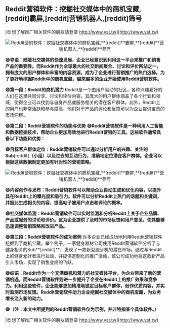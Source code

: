 ## **Reddit营销软件：挖掘社交媒体中的商机宝藏,**[reddit]**霸屏,**[reddit]**营销机器人,**[reddit]**筛号**

[😍想了解推广相关软件的朋友请登录 http://www.vst.tw](http://www.vst.tw)

 <center><img src="https://vst.tw/MP4/tuiguang/png/8.png" alt="Reddit营销软件：挖掘社交媒体中的商机宝藏,**[reddit]**霸屏,**[reddit]**营销机器人,**[reddit]**筛号"></center>

**😄导语：随着社交媒体的快速发展，企业已经意识到利用这一平台来推广和销售产品的重要性。而Reddit作为全球最大的社交新闻聚合、讨论和评价网站之一，拥有庞大的用户群体和丰富的内容资源，成为了企业进行营销推广的热门选择。为了更好地挖掘Reddit中的商机宝藏，越来越多的企业开始使用Reddit营销软件。**

**😄第一段：Reddit的商机潜力**
Reddit是一个由用户驱动的社区，各种兴趣爱好的人们在这里共同分享、讨论和评价内容。其庞大的用户群体涵盖了各个行业和领域，使得企业可以找到与自身产品或服务相关的潜在客户群体。此外，Reddit上的用户也非常活跃和参与度高，他们对于产品的评论和反馈可以为企业提供宝贵的市场洞察。

**😄第二段：Reddit营销软件的功能与优势**
**😄Reddit营销软件是一种利用人工智能和数据挖掘技术，帮助企业更加高效地进行Reddit营销的工具。这些软件通常具备以下功能和优势：**

**😄目标客户群体定位：Reddit营销软件可以通过分析用户的兴趣、关注的Sub**[reddit]**（小组）以及过去的互动行为，准确地定位潜在客户群体。企业可以根据这些数据制定更加有针对性的营销策略。**

 <center><img src="https://vst.tw/MP4/tuiguang/png/7.png" alt="Reddit营销软件：挖掘社交媒体中的商机宝藏,**[reddit]**霸屏,**[reddit]**营销机器人,**[reddit]**筛号"></center>

**😄内容创作与发布：Reddit营销软件可以帮助企业自动生成和优化内容，以提升其在Reddit上的曝光度和吸引力。软件可以分析Reddit上热门的话题和关键词，并据此生成相关的内容，提高帖子被用户点击和评论的概率。**

**😄社交媒体监测：Reddit营销软件可以实时监测和分析Reddit上关于企业品牌、产品或服务的讨论和评价。这为企业提供了及时的市场反馈和用户意见，使其能够迅速调整营销策略和改进产品。**

**😄第三段：Reddit营销软件的成功案例**
许多企业已经成功地利用Reddit营销软件挖掘到了商机宝藏。举个例子，一家健身器材公司使用Reddit营销软件分析了与健身相关的Sub**[reddit]**，发现了一款新型跑步机的潜在市场。通过与Reddit上的健身爱好者进行互动，并提供定制化的推广活动，该公司成功地将这款新产品引入市场，实现了销售业绩的飞跃。

**😄结语：Reddit作为一个充满商机和潜力的社交媒体平台，为企业带来了新的营销机遇。而Reddit营销软件则进一步提升了企业在Reddit上的推广效果和竞争力。利用这些软件，企业能够更加精准地锁定目标客户群体，创作优质内容，并实时监测市场反馈。Reddit营销软件助力企业挖掘社交媒体中的商机宝藏，为业务增长注入新的动力。**

**😄（注：本文中所提到的Reddit营销软件仅为示例，并非特指某个具体软件。）**

[😍想了解推广相关软件的朋友请登录 http://www.vst.tw](http://www.vst.tw)




